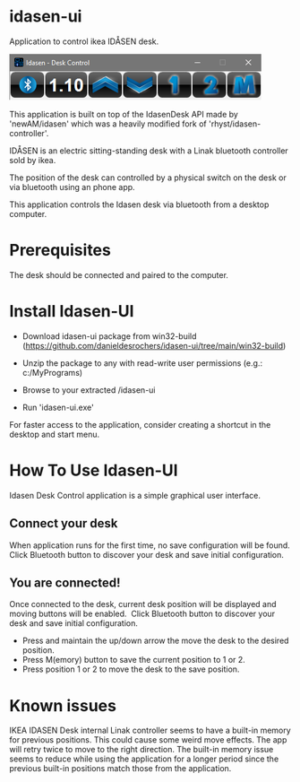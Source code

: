 # idasen-ui
Application to control ikea IDÅSEN desk.

![app screenshot](./idasen-ui.png)

This application is built on top of the IdasenDesk API made by 'newAM/idasen' which was a heavily modified fork of 'rhyst/idasen-controller'.

IDÅSEN is an electric sitting-standing desk with a Linak bluetooth controller sold by ikea.

The position of the desk can controlled by a physical switch on the desk or via bluetooth using an phone app.

This application controls the Idasen desk via bluetooth from a desktop computer.

Prerequisites
=============
The desk should be connected and paired to the computer.

Install Idasen-UI
=================
- Download idasen-ui package from win32-build (https://github.com/danieldesrochers/idasen-ui/tree/main/win32-build)

- Unzip the package to any <folder> with read-write user permissions (e.g.: c:/MyPrograms)

- Browse to your extracted <folder>/idasen-ui 

- Run 'idasen-ui.exe'

For faster access to the application, consider creating a shortcut in the desktop and start menu.

How To Use Idasen-UI
====================
Idasen Desk Control application is a simple graphical user interface.

Connect your desk
------------------
When application runs for the first time, no save configuration will be found.
Click Bluetooth button to discover your desk and save initial configuration.

You are connected!
------------------
Once connected to the desk, current desk position will be displayed and moving buttons will be enabled. 
Click Bluetooth button to discover your desk and save initial configuration.
- Press and maintain the up/down arrow the move the desk to the desired position.
- Press M(emory) button to save the current position to 1 or 2.
- Press position 1 or 2 to move the desk to the save position.

Known issues
============
IKEA IDASEN Desk internal Linak controller seems to have a built-in memory for previous positions. This could cause some weird move effects. The app will retry twice to move to the right direction. The built-in memory issue seems to reduce while using the application for a longer period since the previous built-in positions match those from the application.
